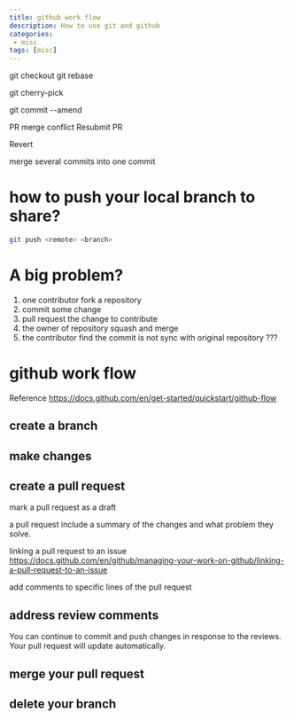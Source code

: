 ```yaml
---
title: github work flow
description: How to use git and github
categories:
 - misc
tags: [misc]
---
```

git checkout
git rebase

git cherry-pick

git commit --amend

PR merge conflict
Resubmit PR

Revert

merge several commits into one commit

# how to push your local branch to share?
```bash
git push <remote> <branch>
```

# A big problem?
1. one contributor fork a repository 
2. commit some change 
3. pull request the change to contribute 
4. the owner of repository squash and merge 
5. the contributor find the commit is not sync with original repository ???


# github work flow
Reference https://docs.github.com/en/get-started/quickstart/github-flow

## create a branch
## make changes
## create a pull request
mark a pull request as a draft

a pull request include a summary of the changes and what problem they solve.

linking a pull request to an issue
https://docs.github.com/en/github/managing-your-work-on-github/linking-a-pull-request-to-an-issue

add comments to specific lines of the pull request


## address review comments
You can continue to commit and push changes in response to the reviews. Your pull request will update automatically.
## merge your pull request
## delete your branch



